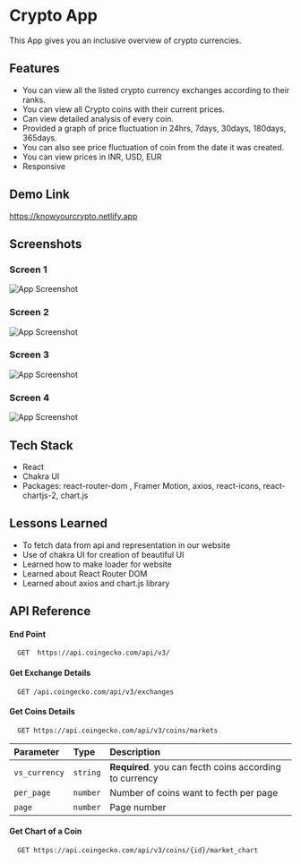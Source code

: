 
# Crypto App

This App gives you an inclusive overview of crypto currencies.


## Features

- You can view all the listed crypto currency exchanges according to their ranks.
- You can view all Crypto coins with their current prices.
- Can view detailed analysis of every coin.
- Provided a graph of price fluctuation in 24hrs, 7days, 30days, 180days, 365days.
- You can also see price fluctuation of coin from the date it was created.
- You can view prices in INR, USD, EUR
- Responsive


## Demo Link

https://knowyourcrypto.netlify.app


## Screenshots
### Screen 1
![App Screenshot](https://github.com/zishancoder/crypto-app/blob/main/src/screenshots/screenshot_1.png)
### Screen 2
![App Screenshot](https://github.com/zishancoder/crypto-app/blob/main/src/screenshots/screenshot_2.png)
### Screen 3
![App Screenshot](https://github.com/zishancoder/crypto-app/blob/main/src/screenshots/screenshot_3.png)
### Screen 4
![App Screenshot](https://github.com/zishancoder/crypto-app/blob/main/src/screenshots/screenshot_4.png)



## Tech Stack

- React 
- Chakra UI
- Packages: react-router-dom , Framer Motion, axios, react-icons, react-chartjs-2, chart.js


## Lessons Learned

- To fetch data from api and representation in our website 
- Use of chakra UI for creation of beautiful UI
- Learned how to make loader for website
- Learned about React Router DOM
- Learned about axios and chart.js library

## API Reference

#### End Point

```http
  GET  https://api.coingecko.com/api/v3/
```

#### Get Exchange Details

```http
  GET /api.coingecko.com/api/v3/exchanges
```

#### Get Coins Details

```http
  GET https://api.coingecko.com/api/v3/coins/markets
```

| Parameter | Type     | Description                       |
| :-------- | :------- | :-------------------------------- |
| `vs_currency`| `string` | **Required**. you can fecth coins according to currency |
| `per_page`| `number`| Number of coins want to fecth per page|
| `page`| `number` | Page number|


#### Get Chart of a Coin

```http
  GET https://api.coingecko.com/api/v3/coins/{id}/market_chart
```
